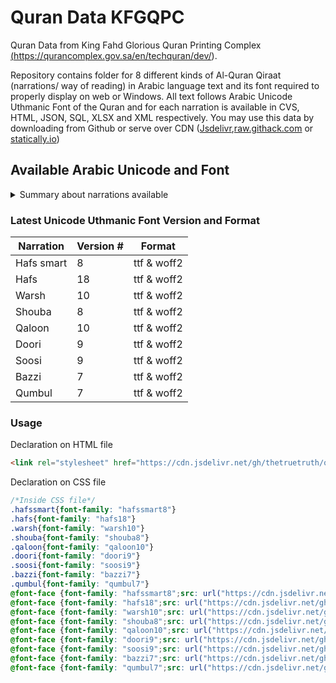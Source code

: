 # Quran Data KFGQPC

Quran Data from King Fahd Glorious Quran Printing Complex <a href="https://qurancomplex.gov.sa/en/techquran/dev/" rel="noopener" target="_blank" title="Source">(https://qurancomplex.gov.sa/en/techquran/dev/)</a>. 

Repository contains folder for 8 different kinds of Al-Quran Qiraat (narrations/ way of reading) in Arabic language text and its font required to properly display on web or Windows. All text follows Arabic Unicode Uthmanic Font of the Quran and for each narration is available in CVS, HTML, JSON, SQL, XLSX and XML respectively. You may use this data by downloading from Github or serve over CDN (<a href="https://www.jsdelivr.com/" rel="noopener" target="_blank" title="Jsdelivr website">Jsdelivr</a>,<a href="https://raw.githack.com/" rel="noopener" target="_blank" title="raw.githack.com website">raw.githack.com</a> or <a href="https://statically.io/" rel="noopener" target="_blank" title="statically.io website">statically.io</a>)

## Available Arabic Unicode and Font

<details>
<summary>Summary about narrations available</summary>

**Hafs Narration for smart devices** : It is used to display verses in Ottoman graphic on smart devices, and it is not intended to display the entire page of the Qur’an identical to the Qur’an of the Prophet’s city, but it is used to display the Qur’anic text at the level of verses only. Such as displaying the text of verses in the search results, displaying the text of the verses in the book of interpretation or other books.

**Hafs Narration** : It is a computer font dedicated to displaying the Qur’an text in conformity with the Ottoman graphic. It was built in accordance with the Unicode universal coding, which is a global system that enables data to travel across different systems and devices without any fear of distorting display.

**Warsh Narration** : It is the way of read by the people of the Maghreb, West and Central Africa, and Western Europe (France and Spain). It is fully described using the regular keyboard, without the need to include any symbols that do not comply with the Unicode standard system. The entire text of the Holy Qur’an according to the Ottoman drawing corresponding to the Qur’an of the Prophet’s city for the mentioned narration.

**Shouba Narration** : Shu'bah narration on the authority of Asim al-Kufi: It is one of the narrations that specialists benefit from in the recitation of students of knowledge and others.

**Qaloon Narration** : The narration of Qaloun on Nafeh al-Madani: It is the narration that the people of Libya, Tunisia and some regions read in Mauritania.

**Doori Narration** : Al-Douri's narration on the authority of Abu Amr Al-Basri: It is the narration that the people of Sudan and East Africa read.

**Soosi Narration** : The Reading of Al-Sousi on the authority of Abu Amr Al-Basri: It is one of the narrations from which the specialists in recitation benefit from students of knowledge and others.


**Bazzi Narration** : The narration of Al-Bazzi on the authority of Abu Amr Al-Basri: It is one of the narrations from which the specialists in recitation benefit from students of knowledge and others.

**Qumbul Narration** : The narration of Qumbul on the authority of Abu Amr Al-Basri: It is one of the narrations from which the specialists in recitation benefit from students of knowledge and others.

</details>

### Latest Unicode Uthmanic Font Version and Format

| Narration | Version # | Format |
| --- | --- | --- |
| Hafs smart | 8 | ttf & woff2 |
| Hafs | 18 | ttf & woff2 |
| Warsh | 10 | ttf & woff2 |
| Shouba | 8 | ttf & woff2 |
| Qaloon | 10 | ttf & woff2 |
| Doori | 9 | ttf & woff2 |
| Soosi | 9 | ttf & woff2 |
| Bazzi | 7 | ttf & woff2 |
| Qumbul | 7 | ttf & woff2 |

### Usage 

Declaration on HTML file

```html
<link rel="stylesheet" href="https://cdn.jsdelivr.net/gh/thetruetruth/quran-data-kfgqpc@main/css/kfgqpc.font.css" />
```

Declaration on CSS file

```css
/*Inside CSS file*/
.hafssmart{font-family: "hafssmart8"}
.hafs{font-family: "hafs18"}
.warsh{font-family: "warsh10"}
.shouba{font-family: "shouba8"}
.qaloon{font-family: "qaloon10"}
.doori{font-family: "doori9"}
.soosi{font-family: "soosi9"}
.bazzi{font-family: "bazzi7"}
.qumbul{font-family: "qumbul7"}
@font-face {font-family: "hafssmart8";src: url("https://cdn.jsdelivr.net/gh/thetruetruth/quran-data-kfgqpc@main/hafs-smart/font/hafssmart.8.woff2") format ("woff2"),url("https://cdn.jsdelivr.net/gh/thetruetruth/quran-data-kfgqpc@main/hafs-smart/font/hafssmart.8.ttf") format ("truetype");}
@font-face {font-family: "hafs18";src: url("https://cdn.jsdelivr.net/gh/thetruetruth/quran-data-kfgqpc@main/hafs/font/hafs.18.woff2") format ("woff2"),url("https://cdn.jsdelivr.net/gh/thetruetruth/quran-data-kfgqpc@main/hafs/font/hafs.18.ttf") format ("truetype");}
@font-face {font-family: "warsh10";src: url("https://cdn.jsdelivr.net/gh/thetruetruth/quran-data-kfgqpc@main/warsh/font/warsh.10.woff2") format ("woff2"),url("https://cdn.jsdelivr.net/gh/thetruetruth/quran-data-kfgqpc@main/warsh/font/warsh.10.ttf") format ("truetype");}
@font-face {font-family: "shouba8";src: url("https://cdn.jsdelivr.net/gh/thetruetruth/quran-data-kfgqpc@main/shouba/font/shouba.8.woff2") format ("woff2"),url("https://cdn.jsdelivr.net/gh/thetruetruth/quran-data-kfgqpc@main/shouba/font/shouba.8.ttf") format ("truetype");}
@font-face {font-family: "qaloon10";src: url("https://cdn.jsdelivr.net/gh/thetruetruth/quran-data-kfgqpc@main/qaloon/font/qaloon.10.woff2") format ("woff2"),url("https://cdn.jsdelivr.net/gh/thetruetruth/quran-data-kfgqpc@main/qaloon/font/qaloon.10.ttf") format ("truetype");}
@font-face {font-family: "doori9";src: url("https://cdn.jsdelivr.net/gh/thetruetruth/quran-data-kfgqpc@main/doori/font/doori.9.woff2") format ("woff2"),url("https://cdn.jsdelivr.net/gh/thetruetruth/quran-data-kfgqpc@main/doori/font/doori.9.ttf") format ("truetype");}
@font-face {font-family: "soosi9";src: url("https://cdn.jsdelivr.net/gh/thetruetruth/quran-data-kfgqpc@main/soosi/font/soosi.9.woff2") format ("woff2"),url("https://cdn.jsdelivr.net/gh/thetruetruth/quran-data-kfgqpc@main/soosi/font/soosi.9.ttf") format ("truetype");}
@font-face {font-family: "bazzi7";src: url("https://cdn.jsdelivr.net/gh/thetruetruth/quran-data-kfgqpc@main/bazzi/font/bazzi.7.woff2") format ("woff2"),url("https://cdn.jsdelivr.net/gh/thetruetruth/quran-data-kfgqpc@main/bazzi/font/bazzi.7.ttf") format ("truetype");}
@font-face {font-family: "qumbul7";src: url("https://cdn.jsdelivr.net/gh/thetruetruth/quran-data-kfgqpc@main/qumbul/font/qumbul.7.woff2") format ("woff2"),url("https://cdn.jsdelivr.net/gh/thetruetruth/quran-data-kfgqpc@main/qumbul/font/qumbul.7.ttf") format ("truetype");}
```